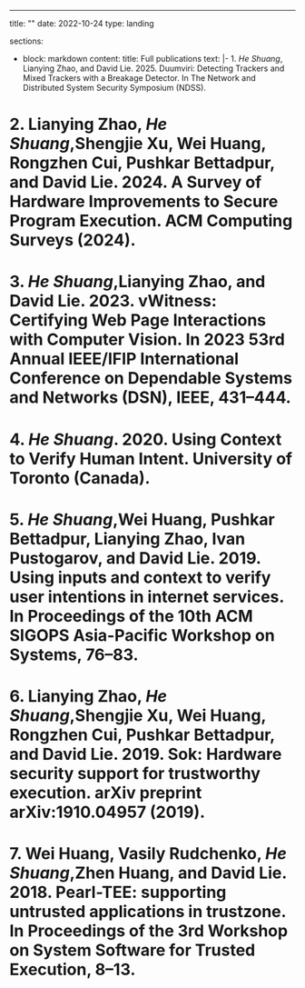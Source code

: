 ---
title: ""
date: 2022-10-24
type: landing

sections:
  - block: markdown
    content:
      title: Full publications
      text: |-
        1. *He Shuang*, Lianying Zhao, and David Lie. 2025. Duumviri: Detecting Trackers and Mixed Trackers with a Breakage Detector. In The Network and Distributed System Security Symposium (NDSS).
# 2. Lianying Zhao, *He Shuang*,Shengjie Xu, Wei Huang, Rongzhen Cui, Pushkar Bettadpur, and David Lie. 2024. A Survey of Hardware Improvements to Secure Program Execution. ACM Computing Surveys (2024).
# 3. *He Shuang*,Lianying Zhao, and David Lie. 2023. vWitness: Certifying Web Page Interactions with Computer Vision. In 2023 53rd Annual IEEE/IFIP International Conference on Dependable Systems and Networks (DSN), IEEE, 431–444. 
# 4. *He Shuang*. 2020. Using Context to Verify Human Intent. University of Toronto (Canada). 
# 5. *He Shuang*,Wei Huang, Pushkar Bettadpur, Lianying Zhao, Ivan Pustogarov, and David Lie. 2019. Using inputs and context to verify user intentions in internet services. In Proceedings of the 10th ACM SIGOPS Asia-Pacific Workshop on Systems, 76–83. 
# 6. Lianying Zhao, *He Shuang*,Shengjie Xu, Wei Huang, Rongzhen Cui, Pushkar Bettadpur, and David Lie. 2019. Sok: Hardware security support for trustworthy execution. arXiv preprint arXiv:1910.04957 (2019). 
# 7. Wei Huang, Vasily Rudchenko, *He Shuang*,Zhen Huang, and David Lie. 2018. Pearl-TEE: supporting untrusted applications in trustzone. In Proceedings of the 3rd Workshop on System Software for Trusted Execution, 8–13. 
    